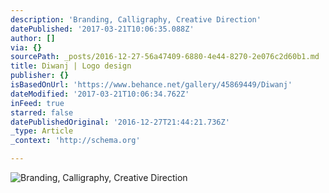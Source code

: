 ```yaml
---
description: 'Branding, Calligraphy, Creative Direction'
datePublished: '2017-03-21T10:06:35.088Z'
author: []
via: {}
sourcePath: _posts/2016-12-27-56a47409-6880-4e44-8270-2e076c2d60b1.md
title: Diwanj | Logo design
publisher: {}
isBasedOnUrl: 'https://www.behance.net/gallery/45869449/Diwanj'
dateModified: '2017-03-21T10:06:34.762Z'
inFeed: true
starred: false
datePublishedOriginal: '2016-12-27T21:44:21.736Z'
_type: Article
_context: 'http://schema.org'

---
```

![Branding, Calligraphy, Creative Direction](https://the-grid-user-content.s3-us-west-2.amazonaws.com/07baf46d-52f9-4c5f-bc7b-6ab7798beb46.png)